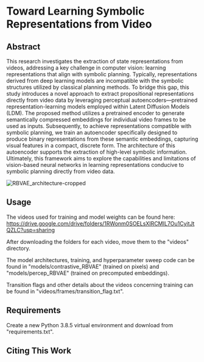# Toward Learning Symbolic Representations from Video

## Abstract

This research investigates the extraction of state representations from videos, addressing a key challenge in computer vision: learning representations that align with symbolic planning. Typically, representations derived from deep learning models are incompatible with the symbolic structures utilized by classical planning methods. To bridge this gap, this study introduces a novel approach to extract propositional representations directly from video data by leveraging perceptual autoencoders—pretrained representation-learning models employed within Latent Diffusion Models (LDM). The proposed method utilizes a pretrained encoder to generate semantically compressed embeddings for individual video frames to be used as inputs. Subsequently, to achieve representations compatible with symbolic planning, we train an autoencoder specifically designed to produce binary representations from these semantic embeddings, capturing visual features in a compact, discrete form. The architecture of this autoencoder supports the extraction of high-level symbolic information. Ultimately, this framework aims to explore the capabilities and limitations of vision-based neural networks in learning representations conducive to symbolic planning directly from video data.

![RBVAE_architecture-cropped](https://github.com/user-attachments/assets/7b7375ee-4a47-4b2c-8ed7-6b02f442b7cd)

## Usage

The videos used for training and model weights can be found here: https://drive.google.com/drive/folders/1RWonm0SOELsXIRCMIL7Ou1CyitJtQZLC?usp=sharing

After downloading the folders for each video, move them to the "videos" directory.

The model architectures, training, and hyperparameter sweep code can be found in "models/contrastive_RBVAE" (trained on pixels) and "models/percep_RBVAE" (trained on precomputed embeddings).

Transition flags and other details about the videos concerning training can be found in "videos/frames/transition_flag.txt".

## Requirements

Create a new Python 3.8.5 virtual environment and download from "requirements.txt".

## Citing This Work
